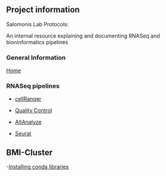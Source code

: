 ## Project information
Salomonis Lab Protocols:

An internal resource explaining and documenting RNASeq and bioninformatics pipelines

### General Information
[Home](README.md)

### RNASeq pipelines

- [cellRanger](master/scRNASeq/cellRanger.md)

- [Quality Control](master/scRNASeq/qualityControl.md)

- [AltAnalyze](master/scRNASeq/altAnalyze.md)

- [Seurat](master/scRNASeq/seurat.md)

## BMI-Cluster

-[Installing conda libraries](master/BMI-cluster/installingLibraries.md)



